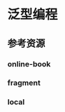 # 泛型编程

<!--ts-->


<!-- Created by https://github.com/ekalinin/github-markdown-toc -->
<!-- Added by: kuanhsiaokuo, at: Sat Jul  9 22:46:04 CST 2022 -->

<!--te-->

## 参考资源

### online-book

### fragment

### local